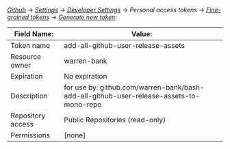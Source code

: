 [_Github_](https://github.com/) &rarr; [_Settings_](https://github.com/settings) &rarr; [_Developer Settings_](https://github.com/settings/apps) &rarr; _Personal access tokens_ &rarr; [_Fine-grained tokens_](https://github.com/settings/personal-access-tokens) &rarr; [_Generate new token_](https://github.com/settings/personal-access-tokens/new):

| Field Name:       | Value:                                                                                  |
|-------------------|-----------------------------------------------------------------------------------------|
| Token name        | add-all-github-user-release-assets                                                      |
| Resource owner    | warren-bank                                                                             |
| Expiration        | No expiration                                                                           |
| Description       | for use by: github.com/warren-bank/bash-add-all-github-user-release-assets-to-mono-repo |
| Repository access | Public Repositories (read-only)                                                         |
| Permissions       | [none]                                                                                  |
